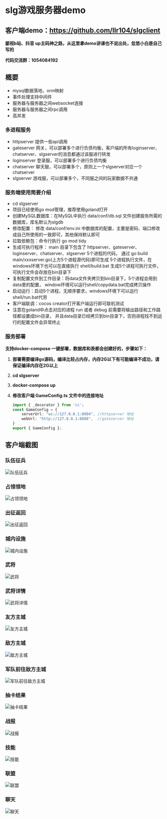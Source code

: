 # slg游戏服务器demo

## 客户端demo：https://github.com/llr104/slgclient
**鄙视b站、抖音 up主码神之路，从这里拿demo讲课也不说出处，忽悠小白是自己写的**

**代码交流群：1054084192**

## 概要
- mysql数据落地，orm映射
- 事件处理支持中间件
- 服务器与服务器之间websocket连接
- 服务器与服务器之间rpc调用
- 高并发

### 多进程服务
- httpserver  提供一些api调用
- gateserver  网关，可以部署多个进行负债均衡，客户端的所有loginserver、chatserver、slgserver的消息都通过该服进行转发
- loginserver 登录服，可以部署多个进行负债均衡
- chatserver  聊天服，可以部署多个，原则上一个slgserver对应一个chatserver
- slgserver   游戏服，可以部署多个，不同服之间的玩家数据不共通

### 服务端使用简要介绍
- cd slgserver
- 项目已经使用go mod管理，推荐使用goland打开
- 创建MySQL数据库：在MySQL中执行 data/conf/db.sql 文件创建服务所需的数据库，库名默认为slgdb
- 修改配置： 修改 data/conf/env.ini 中数据库的配置，主要是密码、端口修改成自己所使用的一致即可，其他保持默认即可
- 拉取依赖包：命令行执行 go mod tidy
- 生成可执行程序： main 目录下包含了 httpserver、gateserver、loginserver、chatserver、slgserver 5个进程的代码，
  通过 go build main/xxxserver.go(上方5个进程源代码)即可生成 5个进程执行文件，在windows环境下也可以在直接执行 shell/build.bat
  生成5个进程可执行文件，可执行文件会存放在bin目录下
- 复制配置文件到工作目录：将data文件夹拷贝到bin目录下，5个进程会用到data里的配置， window环境可以运行shell/copydata.bat完成拷贝操作
- 启动运行：启动5个进程，无顺序要求，windows环境下可以运行shell/run.bat代劳
- 客户端联调：cocos creator打开客户端运行即可联机测试
- 注意在goland中点击对应的进程 run 或者 debug 前需要将输出路径和工作路径都设置成bin目录，
  并且data目录已经拷贝到bin目录下，否则进程找不到运行的配置文件会异常终止

### 服务部署

**支持docker-compose 一键部署，数据库和表都会创建好的，步骤如下：**

1. **部署需要编译go源码，编译比较占内存，内存2G以下有可能编译不成功，请保证编译内存在2G以上**

2. **cd slgserver**

3. **docker-compose up**

4. **修改客户端 GameConfig.ts 文件中的连接地址**

   ```typescript
   import { _decorator } from 'cc';
   const GameConfig = {
       serverUrl: "ws://127.0.0.1:8004", //httpserver 地址
       webUrl: "http://127.0.0.1:8088",  //gateserver 地址
   }
   export { GameConfig };
   
   ```

   

## 客户端截图

### 队伍征兵
![队伍征兵](./img/01.png)

### 占领领地
![占领领地](./img/02.png)

### 出征返回
![出征返回](./img/03.png)

### 城内设施
![城内设施](./img/10.png)

### 武将
![武将](./img/11.png)

### 武将详情
![武将详情](./img/12.png)

### 友方主城
![友方主城](./img/04.png)

### 敌方主城
![敌方主城](./img/05.png)

### 军队前往敌方主城
![军队前往敌方主城](./img/06.png)

### 抽卡结果
![抽卡结果](./img/07.png)

### 战报
![战报](./img/13.png)

### 技能
![技能](./img/08.png)

### 联盟
![联盟](./img/09.png)

### 聊天
![聊天](./img/14.png)
